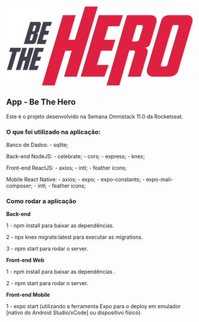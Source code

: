 <p align="center"> <img src="semanaomnistack/frontend/src/assets/logo.svg"></p>



## App - Be The Hero

Este é o projeto desenvolvido na Semana Omnistack 11.0 da Rocketseat. 

### O que foi utilizado na aplicação:

Banco de Dados:
    - sqlite;

Back-end NodeJS:
    - celebrate;
    - cors;
    - express;
    - knex;

Front-end ReactJS:
    - axios;
    - intl;
    - feather icons;

Mobile React Native:
    - axios;
    - expo;
    - expo-constants;
    - expo-mail-composer;
    - intl;
    - feather icons;


### Como rodar a aplicação

<b>Back-end</b>

1 - npm install para baixar as dependências.

2 - npx knex migrate:latest para executar as migrations.

3 - npm start para rodar o server.

<b>Front-end Web</b>

1 - npm install para baixar as dependências .

2 - npm start para rodar o server.

<b> Front-end Mobile</b>

1 - expo start (utilizando a ferramenta Expo para o deploy em emulador [nativo do Android Studio/xCode] ou dispositivo físico).

